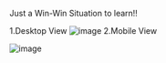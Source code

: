 Just a Win-Win Situation to learn!!

1.Desktop View
![image](https://user-images.githubusercontent.com/124498274/217322484-d6067aa0-c720-4653-8a39-27c40fc5bd07.png)
2.Mobile View


![image](https://user-images.githubusercontent.com/124498274/217328532-4c77cb0c-e41a-43d0-9db9-237265141eb1.png)
